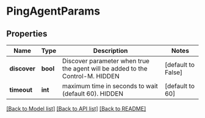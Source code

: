 # PingAgentParams

## Properties
Name | Type | Description | Notes
------------ | ------------- | ------------- | -------------
**discover** | **bool** | Discover parameter when true the agent will be added to the Control-M. HIDDEN | [default to False]
**timeout** | **int** | maximum time in seconds to wait (default 60). HIDDEN | [default to 60]

[[Back to Model list]](../README.md#documentation-for-models) [[Back to API list]](../README.md#documentation-for-api-endpoints) [[Back to README]](../README.md)


